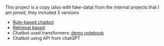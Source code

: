 This project is a copy (also with fake-data) from the internal projects that I am joined, they included 3 versions
- [Rule-based chatbot]()
- [Retrieval based]()
- Chatbot used transformers: [demo notebook]()
- Chatbot using API from chatGPT